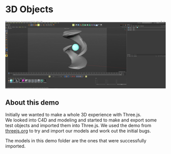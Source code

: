 # 3D Objects

![Cinema 4D Object](./c4d.png)

## About this demo

Initially we wanted to make a whole 3D experience with Three.js.  
We looked into C4D and modeling and started to make and export some test objects and imported them into Three.js. We used the demo from [threejs.org](https://threejs.org/editor/) to try and import our models and work out the initial bugs.  

The models in this demo folder are the ones that were successfully imported.